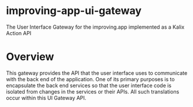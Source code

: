 # improving-app-ui-gateway
The User Interface Gateway for the improving.app implemented as a Kalix Action API

# Overview
This gateway provides the API that the user interface uses to communicate with 
the back end of the application. One of its primary purposes is to encapsulate
the back end services so that the user interface code is isolated from changes
in the services or their APIs. All such translations occur within this UI 
Gateway API. 